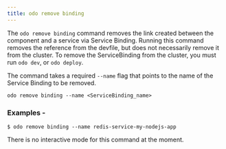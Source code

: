 ```yaml
---
title: odo remove binding
---
```


The `odo remove binding` command removes the link created between the component and a service via Service Binding.
Running this command removes the reference from the devfile, but does not necessarily remove it from the cluster. To remove the ServiceBinding from the cluster, you must run `odo dev`, or `odo deploy`.

The command takes a required `--name` flag that points to the name of the Service Binding to be removed.
```shell
odo remove binding --name <ServiceBinding_name>
```

### Examples - 
```shell
$ odo remove binding --name redis-service-my-nodejs-app
```

There is no interactive mode for this command at the moment.